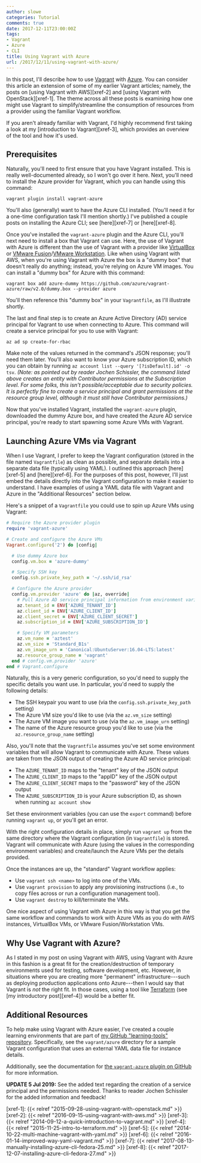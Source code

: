 ```yaml
---
author: slowe
categories: Tutorial
comments: true
date: 2017-12-11T23:00:00Z
tags:
- Vagrant
- Azure
- CLI
title: Using Vagrant with Azure
url: /2017/12/11/using-vagrant-with-azure/
---
```


In this post, I'll describe how to use [Vagrant][link-1] with [Azure][link-5]. You can consider this article an extension of some of my earlier Vagrant articles; namely, the posts on [using Vagrant with AWS][xref-2] and [using Vagrant with OpenStack][xref-1]. The theme across all these posts is examining how one might use Vagrant to simplify/streamline the consumption of resources from a provider using the familiar Vagrant workflow.<!--more-->

If you aren't already familiar with Vagrant, I'd highly recommend first taking a look at my [introduction to Vagrant][xref-3], which provides an overview of the tool and how it's used.

## Prerequisites

Naturally, you'll need to first ensure that you have Vagrant installed. This is really well-documented already, so I won't go over it here. Next, you'll need to install the Azure provider for Vagrant, which you can handle using this command:

    vagrant plugin install vagrant-azure

You'll also (generally) want to have the Azure CLI installed. (You'll need it for a one-time configuration task I'll mention shortly.) I've published a couple posts on installing the Azure CLI; see [here][xref-7] or [here][xref-8].

Once you've installed the `vagrant-azure` plugin and the Azure CLI, you'll next need to install a box that Vagrant can use. Here, the use of Vagrant with Azure is different than the use of Vagrant with a provider like [VirtualBox][link-2] or [VMware Fusion][link-3]/[VMware Workstation][link-4]. Like when using Vagrant with AWS, when you're using Vagrant with Azure the box is a "dummy box" that doesn't really do anything; instead, you're relying on Azure VM images. You can install a "dummy box" for Azure with this command:

    vagrant box add azure-dummy https://github.com/azure/vagrant-azure/raw/v2.0/dummy.box --provider azure

You'll then reference this "dummy box" in your `Vagrantfile`, as I'll illustrate shortly.

The last and final step is to create an Azure Active Directory (AD) service principal for Vagrant to use when connecting to Azure. This command will create a service principal for you to use with Vagrant:

    az ad sp create-for-rbac

Make note of the values returned in the command's JSON response; you'll need them later. You'll also want to know your Azure subscription ID, which you can obtain by running `az account list --query '[?isDefault].id' -o tsv`. _(Note: as pointed out by reader Jochen Schissler, the command listed above creates an entity with Contributor permissions at the Subscription level. For some folks, this isn't possible/acceptable due to security policies. It is perfectly fine to create a service principal and grant permissions at the resource group level, although it must still have Contributor permissions.)_

Now that you've installed Vagrant, installed the `vagrant-azure` plugin, downloaded the dummy Azure box, and have created the Azure AD service principal, you're ready to start spawning some Azure VMs with Vagrant.

## Launching Azure VMs via Vagrant

When I use Vagrant, I prefer to keep the Vagrant configuration (stored in the file named `Vagrantfile`) as clean as possible, and separate details into a separate data file (typically using YAML). I outlined this approach [here][xref-5] and [here][xref-6]. For the purposes of this post, however, I'll just embed the details directly into the Vagrant configuration to make it easier to understand. I have examples of using a YAML data file with Vagrant and Azure in the "Additional Resources" section below.

Here's a snippet of a `Vagrantfile` you could use to spin up Azure VMs using Vagrant:

``` ruby
# Require the Azure provider plugin
require 'vagrant-azure'

# Create and configure the Azure VMs
Vagrant.configure('2') do |config|

  # Use dummy Azure box
  config.vm.box = 'azure-dummy'

  # Specify SSH key
  config.ssh.private_key_path = '~/.ssh/id_rsa'

  # Configure the Azure provider
  config.vm.provider 'azure' do |az, override|
    # Pull Azure AD service principal information from environment variables
    az.tenant_id = ENV['AZURE_TENANT_ID']
    az.client_id = ENV['AZURE_CLIENT_ID']
    az.client_secret = ENV['AZURE_CLIENT_SECRET']
    az.subscription_id = ENV['AZURE_SUBSCRIPTION_ID']

    # Specify VM parameters
    az.vm_name = 'aztest'
    az.vm_size = 'Standard_B1s'
    az.vm_image_urn = 'Canonical:UbuntuServer:16.04-LTS:latest'
    az.resource_group_name = 'vagrant'
  end # config.vm.provider 'azure'
end # Vagrant.configure
```

Naturally, this is a very generic configuration, so you'd need to supply the specific details you want use. In particular, you'd need to supply the following details:

* The SSH keypair you want to use (via the `config.ssh.private_key_path` setting)
* The Azure VM size you'd like to use (via the `az.vm_size` setting)
* The Azure VM image you want to use (via the `az.vm_image_urn` setting)
* The name of the Azure resource group you'd like to use (via the `az.resource_group_name` setting)

Also, you'll note that the `Vagrantfile` assumes you've set some environment variables that will allow Vagrant to communicate with Azure. These values are taken from the JSON output of creating the Azure AD service principal:

* The `AZURE_TENANT_ID` maps to the "tenant" key of the JSON output
* The `AZURE_CLIENT_ID` maps to the "appID" key of the JSON output
* The `AZURE_CLIENT_SECRET` maps to the "password" key of the JSON output
* The `AZURE_SUBSCRIPTION_ID` is your Azure subscription ID, as shown when running `az account show`

Set these environment variables (you can use the `export` command) before running `vagrant up`, or you'll get an error.

With the right configuration details in place, simply run `vagrant up` from the same directory where the Vagrant configuration (in `Vagrantfile`) is stored. Vagrant will communicate with Azure (using the values in the corresponding environment variables) and create/launch the Azure VMs per the details provided.

Once the instances are up, the "standard" Vagrant workflow applies:

* Use `vagrant ssh <name>` to log into one of the VMs.
* Use `vagrant provision` to apply any provisioning instructions (i.e., to copy files across or run a configuration management tool).
* Use `vagrant destroy` to kill/terminate the VMs.

One nice aspect of using Vagrant with Azure in this way is that you get the same workflow and commands to work with Azure VMs as you do with AWS instances, VirtualBox VMs, or VMware Fusion/Workstation VMs.

## Why Use Vagrant with Azure?

As I stated in my post on using Vagrant with AWS, using Vagrant with Azure in this fashion is a great fit for the creation/destruction of temporary environments used for testing, software development, etc. However, in situations where you are creating more "permanent" infrastructure---such as deploying production applications onto Azure---then I would say that Vagrant is _not_ the right fit. In those cases, using a tool like [Terraform][link-8] (see [my introductory post][xref-4]) would be a better fit.

## Additional Resources

To help make using Vagrant with Azure easier, I've created a couple learning environments that are part of [my GitHub "learning-tools" repository][link-6]. Specifically, see the `vagrant/azure` directory for a sample Vagrant configuration that uses an external YAML data file for instance details.

Additionally, see the documentation for [the `vagrant-azure` plugin on GitHub][link-7] for more information.

**UPDATE 5 Jul 2019:** See the added text regarding the creation of a service principal and the permissions needed. Thanks to reader Jochen Schissler for the added information and feedback!

[link-1]: https://www.vagrantup.com
[link-2]: https://www.virtualbox.org
[link-3]: http://www.vmware.com/products/fusion.html
[link-4]: http://www.vmware.com/products/workstation.html
[link-5]: https://azure.microsoft.com/
[link-6]: https://github.com/scottslowe/learning-tools
[link-7]: https://github.com/Azure/vagrant-azure
[link-8]: https://www.terraform.io/
[xref-1]: {{< relref "2015-09-28-using-vagrant-with-openstack.md" >}}
[xref-2]: {{< relref "2016-09-15-using-vagrant-with-aws.md" >}}
[xref-3]: {{< relref "2014-09-12-a-quick-introduction-to-vagrant.md" >}}
[xref-4]: {{< relref "2015-11-25-intro-to-terraform.md" >}}
[xref-5]: {{< relref "2014-10-22-multi-machine-vagrant-with-yaml.md" >}}
[xref-6]: {{< relref "2016-01-14-improved-way-yaml-vagrant.md" >}}
[xref-7]: {{< relref "2017-08-13-manually-installing-azure-cli-fedora-25.md" >}}
[xref-8]: {{< relref "2017-12-07-installing-azure-cli-fedora-27.md" >}}
